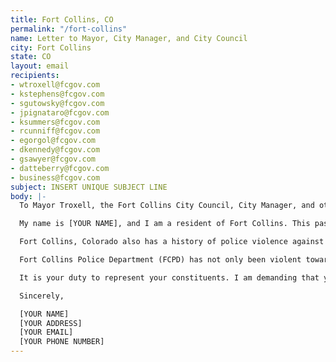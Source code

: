```yaml
---
title: Fort Collins, CO
permalink: "/fort-collins"
name: Letter to Mayor, City Manager, and City Council
city: Fort Collins
state: CO
layout: email
recipients:
- wtroxell@fcgov.com
- kstephens@fcgov.com
- sgutowsky@fcgov.com
- jpignataro@fcgov.com
- ksummers@fcgov.com
- rcunniff@fcgov.com
- egorgol@fcgov.com
- dkennedy@fcgov.com
- gsawyer@fcgov.com
- datteberry@fcgov.com
- business@fcgov.com
subject: INSERT UNIQUE SUBJECT LINE
body: |-
  To Mayor Troxell, the Fort Collins City Council, City Manager, and other city officials:

  My name is [YOUR NAME], and I am a resident of Fort Collins. This past week, our nation has been gripped by protests calling for a rapid and meaningful reconsideration of the role of policing in communities as well as an end to racism and anti-Blackness in America. Although Fort Collins is not at the forefront of these protests, it is not exempt from the racism and violence of the police system.

  Fort Collins, Colorado also has a history of police violence against community members in addition to gentrification that has pushed communities farther away from central Fort Collins to floodplains and railroad tracks. Natasha Patnode was beaten by Fort Collins Police Officer Todd Hopkins in 2018. This ended up in an excessive-use-of-force settlement. In 2017, Michaella Surat, a former CSU student, was subjected to excessive force by officer Randall Klamser, as well as having her constitutional rights violated by unreasonable search and seizure.

  Fort Collins Police Department (FCPD) has not only been violent towards our community, they have been a waste of our resources. Last year, the FCPD cost the City of Fort Collins $87.7 million, while only a mere $12.8 million was spent on affordable housing and social health. While we’ve been spending extraordinary amounts on policing, we have not seen improvements to safety, homelessness, mental health, or affordability in our city. Instead, we see the wasteful and harmful actions of our police.

  It is your duty to represent your constituents. I am demanding that you not reform, but defund the FCPD. Please advocate for revision of the Fort Collins city budget for the upcoming fiscal year to reflect the decades of research showing that education and social programs better promote the safety of a city than policing.

  Sincerely,

  [YOUR NAME]
  [YOUR ADDRESS]
  [YOUR EMAIL]
  [YOUR PHONE NUMBER]
---
```


